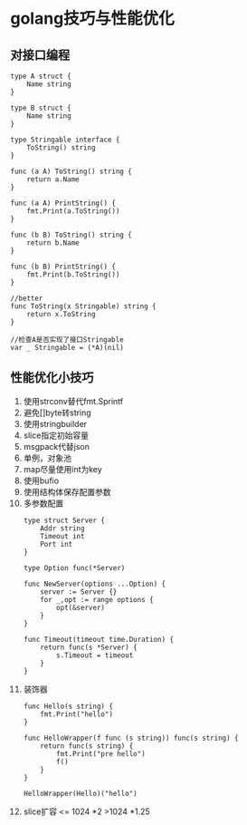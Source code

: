 # golang技巧与性能优化
## 对接口编程
```golang
type A struct {
    Name string
}

type B struct {
    Name string
}

type Stringable interface {
    ToString() string
}

func (a A) ToString() string {
    return a.Name
}

func (a A) PrintString() {
    fmt.Print(a.ToString())
}

func (b B) ToString() string {
    return b.Name
}

func (b B) PrintString() {
    fmt.Print(b.ToString())
}

//better
func ToString(x Stringable) string {
    return x.ToString
}

//检查A是否实现了接口Stringable
var _ Stringable = (*A)(nil)
```
## 性能优化小技巧
1. 使用strconv替代fmt.Sprintf
2. 避免[]byte转string
3. 使用stringbuilder
4. slice指定初始容量
5. msgpack代替json
6. 单例，对象池
7. map尽量使用int为key
8. 使用bufio
9. 使用结构体保存配置参数
10. 多参数配置
    ```golang
    type struct Server {
        Addr string
        Timeout int
        Port int
    }

    type Option func(*Server)

    func NewServer(options ...Option) {
        server := Server {}
        for _,opt := range options {
            opt(&server)
        }
    }

    func Timeout(timeout time.Duration) {
        return func(s *Server) {
            s.Timeout = timeout
        }
    }
    ```
11. 装饰器
    ```golang
    func Hello(s string) {
        fmt.Print("hello")
    }

    func HelloWrapper(f func (s string)) func(s string) {
        return func(s string) {
            fmt.Print("pre hello")
            f()
        }
    }

    HelloWrapper(Hello)("hello")
    ```
12. slice扩容 <= 1024 *2 >1024 *1.25